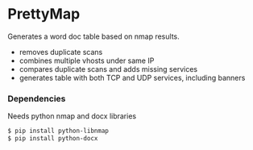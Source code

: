 # PrettyMap
Generates a word doc table based on nmap results.
- removes duplicate scans
- combines multiple vhosts under same IP
- compares duplicate scans and adds missing services
- generates table with both TCP and UDP services, including banners
### Dependencies
Needs python nmap and docx libraries
```sh
$ pip install python-libnmap
$ pip install python-docx
```

